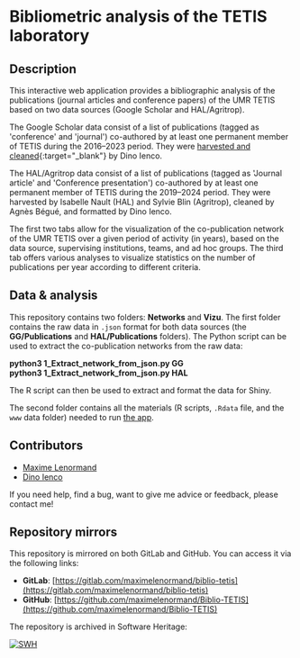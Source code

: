 # Bibliometric analysis of the TETIS laboratory

## Description

This interactive web application provides a bibliographic analysis of the 
publications (journal articles and conference papers) of the UMR TETIS based on 
two data sources (Google Scholar and HAL/Agritrop). 

The Google Scholar data 
consist of a list of publications (tagged as 'conference' and 'journal') 
co-authored by at least one permanent member of TETIS during the 2016–2023
period. They were 
[harvested and cleaned](https://github.com/tanodino/biblioLabo/tree/main){:target="_blank"} 
by Dino Ienco.

The HAL/Agritrop data consist of a list of publications (tagged as 'Journal 
article' and 'Conference presentation') co-authored by at least one permanent 
member of TETIS during the 2019–2024 period. They were harvested by Isabelle 
Nault (HAL) and Sylvie Blin (Agritrop), cleaned by Agnès Bégué, and formatted 
by Dino Ienco.

The first two tabs allow for the visualization of the co-publication network of 
the UMR TETIS over a given period of activity (in years), based on the data 
source, supervising institutions, teams, and ad hoc groups. 
The third tab offers various analyses to visualize statistics on the number of 
publications per year according to different criteria.

## Data & analysis

This repository contains two folders: **Networks** and **Vizu**. The first folder 
contains the raw data in `.json` format for both data sources 
(the **GG/Publications** and **HAL/Publications** folders). The Python script 
can be used to extract the co-publication networks from the raw data:

**python3 1_Extract_network_from_json.py GG**  
**python3 1_Extract_network_from_json.py HAL**

The R script can then be used to extract and format the data for Shiny.

The second folder contains all the materials (R scripts, `.Rdata` file, and the 
`www` data folder) needed to run [the app](https://biblio-tetis.sk8.inrae.fr).

## Contributors

- [Maxime Lenormand](https://www.maximelenormand.com/)
- [Dino Ienco](https://github.com/tanodino)

If you need help, find a bug, want to give me advice or feedback, please 
contact me!  

## Repository mirrors

This repository is mirrored on both GitLab and GitHub. You can access it via the following links:

- **GitLab**: [https://gitlab.com/maximelenormand/biblio-tetis](https://gitlab.com/maximelenormand/biblio-tetis)  
- **GitHub**: [https://github.com/maximelenormand/Biblio-TETIS](https://github.com/maximelenormand/Biblio-TETIS)  

The repository is archived in Software Heritage:

[![SWH](https://archive.softwareheritage.org/badge/origin/https://github.com/maximelenormand/biblio-tetis/)](https://archive.softwareheritage.org/browse/origin/?origin_url=https://github.com/maximelenormand/biblio-tetis)
